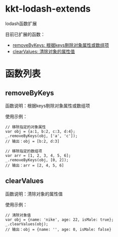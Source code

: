 # kkt-lodash-extends
lodash函数扩展

目前已扩展的函数：

* [removeByKeys: 根据keys剔除对象属性或数组项](#removebykeys)
* [clearValues: 清除对象的属性值](#clearvalues)

# 函数列表
## removeByKeys
函数说明：根据keys剔除对象属性或数组项

使用示例：
```
// 移除指定的对象属性
var obj = {a:1, b:2, c:3, d:4};
_.removeByKeys(obj, ['a', 'c']);
// 输出：obj = [b:2, d:3]

// 移除指定的数组项
var arr = [1, 2, 3, 4, 5, 6];
_.removeByKeys(obj, [0, 2]);
// 输出：arr = [2, 4, 5, 6]
```

## clearValues
函数说明：清除对象的属性值

使用示例：
```
// 清除对象值
var obj = {name: 'nike', age: 22, isMale: true};
_.clearValues(obj);
// 输出：obj = {name: '', age: 0, isMale: false}
```